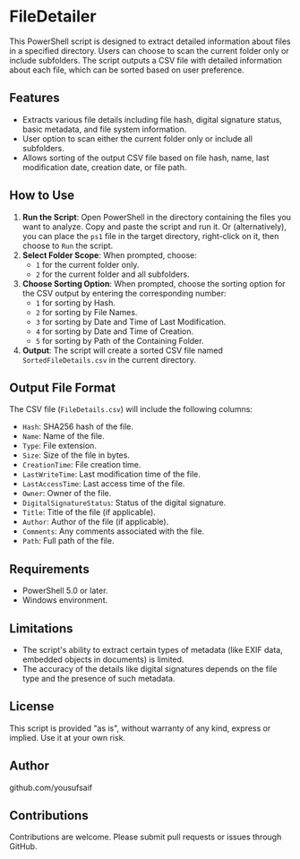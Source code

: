 # FileDetailer

This PowerShell script is designed to extract detailed information about files in a specified directory. Users can choose to scan the current folder only or include subfolders. The script outputs a CSV file with detailed information about each file, which can be sorted based on user preference.

## Features

- Extracts various file details including file hash, digital signature status, basic metadata, and file system information.
- User option to scan either the current folder only or include all subfolders.
- Allows sorting of the output CSV file based on file hash, name, last modification date, creation date, or file path.

## How to Use

1. **Run the Script**: Open PowerShell in the directory containing the files you want to analyze. Copy and paste the script and run it. Or (alternatively), you can place the `ps1` file in the target directory, right-click on it, then choose to `Run` the script.
2. **Select Folder Scope**: When prompted, choose:
   - `1` for the current folder only.
   - `2` for the current folder and all subfolders.
3. **Choose Sorting Option**: When prompted, choose the sorting option for the CSV output by entering the corresponding number:
   - `1` for sorting by Hash.
   - `2` for sorting by File Names.
   - `3` for sorting by Date and Time of Last Modification.
   - `4` for sorting by Date and Time of Creation.
   - `5` for sorting by Path of the Containing Folder.
4. **Output**: The script will create a sorted CSV file named `SortedFileDetails.csv` in the current directory.

## Output File Format

The CSV file (`FileDetails.csv`) will include the following columns:

- `Hash`: SHA256 hash of the file.
- `Name`: Name of the file.
- `Type`: File extension.
- `Size`: Size of the file in bytes.
- `CreationTime`: File creation time.
- `LastWriteTime`: Last modification time of the file.
- `LastAccessTime`: Last access time of the file.
- `Owner`: Owner of the file.
- `DigitalSignatureStatus`: Status of the digital signature.
- `Title`: Title of the file (if applicable).
- `Author`: Author of the file (if applicable).
- `Comments`: Any comments associated with the file.
- `Path`: Full path of the file.

## Requirements

- PowerShell 5.0 or later.
- Windows environment.

## Limitations

- The script's ability to extract certain types of metadata (like EXIF data, embedded objects in documents) is limited.
- The accuracy of the details like digital signatures depends on the file type and the presence of such metadata.

## License

This script is provided "as is", without warranty of any kind, express or implied. Use it at your own risk.

## Author

github.com/yousufsaif

## Contributions

Contributions are welcome. Please submit pull requests or issues through GitHub.
